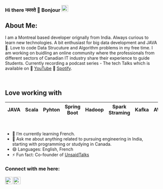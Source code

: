 ### Hi there नमस्ते 🙏 Bonjour <img src="https://github.com/TheDudeThatCode/TheDudeThatCode/blob/master/Assets/Hi.gif" width="22px">

## About Me:
I am a Montreal based developer orignally from India. Always curious to learn new technologies. A bit enthusiast for big data development and JAVA💜. Love to code Data Strucuture and Algorithm problems in my free time. I am working on buidling an online community where the professionals from different sectors of Canadian IT industry share their experience to guide Students. Currently recording a podcast series - The tech Talks which is available on 🎥 [YouTube][YouTube] 🎾 [Spotify][Spotify].

<br> 

## Love working with

| JAVA |  Scala | Pyhton | Spring Boot| Hadoop | Spark Straming | Kafka| AWS
| :---: | :---: | :---: | :---: |  :---: | :---: | :---: | :---: | 

<br>


- 🌱 I’m currently learning French. 
- 💬 Ask me about anything related to pursuing engineering in India, starting with programming or studying in Canada. 
- 😄 Languages: English, French
- ⚡ Fun fact: Co-founder of [UnsaidTalks][UnsaidTalks]

### Connect with me here:  


<a href="https://www.linkedin.com/in/gognasahil/">
    <img align="left" alt="Sahil Gogna | Linkedin" width="24px" src="https://github.com/TheDudeThatCode/TheDudeThatCode/blob/master/Assets/Linkedin.svg" />
</a>
<a href="https://instagram.com/youraverageguide">
    <img align="left" alt="YourAverageGuide | Instagram" width="24px" src="https://github.com/TheDudeThatCode/TheDudeThatCode/blob/master/Assets/Instagram.svg" />
</a> 

[UnsaidTalks]: https://www.unsaidtalks.com/
[YouTube]: https://www.youtube.com/channel/UCMsP0-XidWAGvnrZmU_5CNg
[Spotify]: https://open.spotify.com/show/07Xkj4loPFZhwUF4zY7WuA
